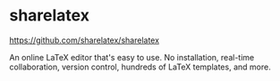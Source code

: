 # sharelatex

https://github.com/sharelatex/sharelatex

An online LaTeX editor that's easy to use. No installation, real-time
collaboration, version control, hundreds of LaTeX templates, and more.
